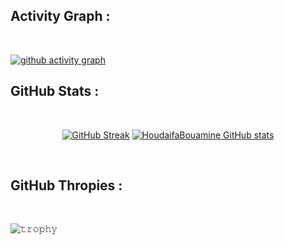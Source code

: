 

## Activity Graph :

<br>


[![github activity graph](https://github-readme-activity-graph.vercel.app/graph?username=HoudaifaBouamine&bg_color=fffff&color=116fb8&line=8c234a&point=85113c&area=true&hide_border=true)](https://github.com/HoudaifaBouamine/github-readme-activity-graph)

## GitHub Stats :

<br>

<div align="center">

[![GitHub Streak](https://github-readme-streak-stats.herokuapp.com?user=HoudaifaBouamine&theme=algolia&date_format=M%20j%5B%2C%20Y%5D)](https://git.io/streak-stats) [![HoudaifaBouamine GitHub stats](https://github-readme-stats.vercel.app/api?username=HoudaifaBouamine&theme=algolia)](https://github.com/HoudaifaBouamine/github-readme-stats)

</div>

<br>

## GitHub Thropies :

<br>



![𝚝𝚛𝚘𝚙𝚑𝚢](https://github-profile-trophy.vercel.app/?username=HoudaifaBouamine&no-bg=true&no-frame=true&theme=juicyfresh)

<br>
